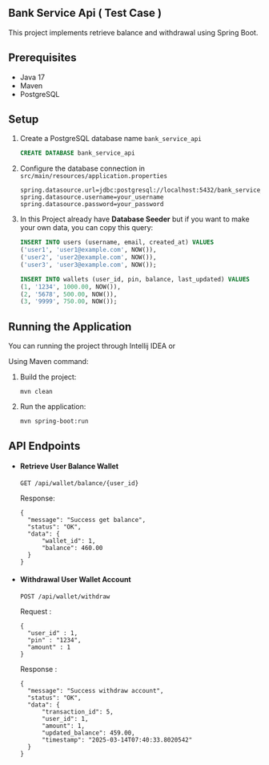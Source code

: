 ## Bank Service Api ( Test Case )
This project implements retrieve balance and withdrawal using Spring Boot.

## Prerequisites
- Java 17
- Maven 
- PostgreSQL

## Setup
1. Create a PostgreSQL database name `bank_service_api`
   ```SQL
   CREATE DATABASE bank_service_api
   ```
2. Configure the database connection in `src/main/resources/application.properties`
   ```
   spring.datasource.url=jdbc:postgresql://localhost:5432/bank_service_api
   spring.datasource.username=your_username
   spring.datasource.password=your_password
   ```
3. In this Project already have **Database Seeder** but if you want to make your own data, you can copy this query:
   ```SQL
   INSERT INTO users (username, email, created_at) VALUES 
   ('user1', 'user1@example.com', NOW()),
   ('user2', 'user2@example.com', NOW()),
   ('user3', 'user3@example.com', NOW());
   
   INSERT INTO wallets (user_id, pin, balance, last_updated) VALUES 
   (1, '1234', 1000.00, NOW()),
   (2, '5678', 500.00, NOW()),
   (3, '9999', 750.00, NOW());
   ```

## Running the Application
You can running the project through Intellij IDEA or 

Using Maven command:

1. Build the project:
   ```
   mvn clean 
   ```
2. Run the application:
   ```
   mvn spring-boot:run
   ```

## API Endpoints

- #### Retrieve User Balance Wallet
  ```
  GET /api/wallet/balance/{user_id}
  ```
  Response:
  ```
  {
    "message": "Success get balance",
    "status": "OK",
    "data": {
        "wallet_id": 1,
        "balance": 460.00
    }
  }
  ```
- #### Withdrawal User Wallet Account
  ```
  POST /api/wallet/withdraw
  ```
  Request :
  ```
  {
    "user_id" : 1,
    "pin" : "1234",
    "amount" : 1
  }
  ```
  Response :
  ```
  {
    "message": "Success withdraw account",
    "status": "OK",
    "data": {
        "transaction_id": 5,
        "user_id": 1,
        "amount": 1,
        "updated_balance": 459.00,
        "timestamp": "2025-03-14T07:40:33.8020542"
    }
  }
  ```
